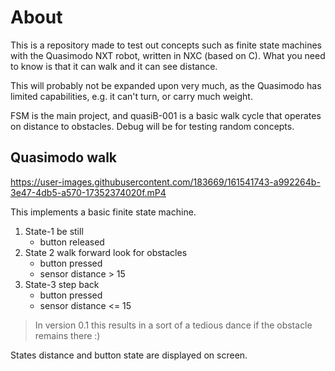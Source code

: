 # About

This is a repository made to test out concepts such as finite state machines with the Quasimodo NXT robot, written in NXC (based on C). What you need to know is that it can walk and it can see distance.  

This will probably not be expanded upon very much, as the Quasimodo has limited capabilities, e.g. it can't turn, or carry much weight.  

FSM is the main project, and quasiB-001 is a basic walk cycle that operates on distance to obstacles. Debug will be for testing random concepts.

## Quasimodo walk

https://user-images.githubusercontent.com/183669/161541743-a992264b-3e47-4db5-a570-17352374020f.mP4

This implements a basic finite state machine.
1. State-1 be still 
    * button released
3. State 2 walk forward look for obstacles
   * button pressed 
   * sensor distance > 15
4. State-3 step back
   * button pressed
   * sensor distance <= 15

> In version 0.1 this results in a sort of a tedious dance if the obstacle remains there :) 

States distance and button state are displayed on screen.



